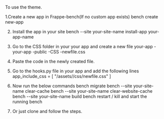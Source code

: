 To use the theme.

1.Create a new app in Frappe-bench(If no custom app exists)
    bench create new-app <app-name>

2. Install the app in your site
    bench --site your-site-name install-app your-app-name

3. Go to the CSS folder in your your app and create a new file
    your-app
        -your-app
            -public
                -CSS
                    -newfile.css

4. Paste the code in the newly created file.

5. Go to the hooks.py file in your app and add the following lines
    app_include_css = [
    "/assets/<your-app-name>/css/newfile.css"
]

6. Now run the below commands
    bench migrate
    bench --site your-site-name clear-cache
    bench --site your-site-name clear-website-cache
    bench --site your-site-name build
    bench restart / kill and start the running bench

7. Or just clone and follow the steps.
